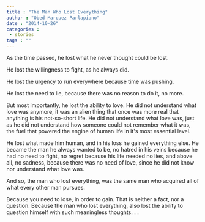```yaml
---
title : "The Man Who Lost Everything"
author : "Obed Marquez Parlapiano"
date : "2014-10-26"
categories : 
 - stories
tags : ""
---
```


As the time passed, he lost what he never thought could be lost.

He lost the willingness to fight, as he always did.

He lost the urgency to run everywhere because time was pushing.

He lost the need to lie, because there was no reason to do it, no more.

But most importantly, he lost the ability to love. He did not understand what love was anymore, it was an alien thing that once was more real that anything is his not-so-short life. He did not understand what love was, just as he did not understand how someone could not remember what it was, the fuel that powered the engine of human life in it's most essential level.

He lost what made him human, and in his loss he gained everything else. He became the man he always wanted to be, no hatred in his veins because he had no need to fight, no regret because his life needed no lies, and above all, no sadness, because there was no need of love, since he did not know nor understand what love was.

And so, the man who lost everything, was the same man who acquired all of what every other man pursues.

Because you need to lose, in order to gain. That is neither a fact, nor a question. Because the man who lost everything, also lost the ability to question himself with such meaningless thoughts. . .
